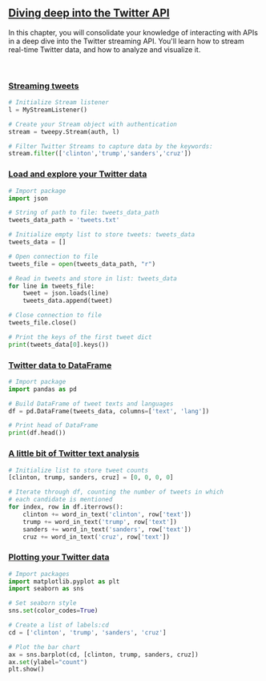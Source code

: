 ## [Diving deep into the Twitter API](https://campus.datacamp.com/courses/intermediate-importing-data-in-python/diving-deep-into-the-twitter-api "Datacamp link")

In this chapter, you will consolidate your knowledge of interacting with APIs in a deep dive into the Twitter streaming API. You'll learn how to stream real-time Twitter data, and how to analyze and visualize it.

<br>

### [Streaming tweets](https://campus.datacamp.com/courses/intermediate-importing-data-in-python/diving-deep-into-the-twitter-api?ex=2)

```Python
# Initialize Stream listener
l = MyStreamListener()

# Create your Stream object with authentication
stream = tweepy.Stream(auth, l)

# Filter Twitter Streams to capture data by the keywords:
stream.filter(['clinton','trump','sanders','cruz'])
```

### [Load and explore your Twitter data](https://campus.datacamp.com/courses/intermediate-importing-data-in-python/diving-deep-into-the-twitter-api?ex=3)

```Python
# Import package
import json

# String of path to file: tweets_data_path
tweets_data_path = 'tweets.txt'

# Initialize empty list to store tweets: tweets_data
tweets_data = []

# Open connection to file
tweets_file = open(tweets_data_path, "r")

# Read in tweets and store in list: tweets_data
for line in tweets_file:
    tweet = json.loads(line)
    tweets_data.append(tweet)

# Close connection to file
tweets_file.close()

# Print the keys of the first tweet dict
print(tweets_data[0].keys())

```

### [Twitter data to DataFrame](https://campus.datacamp.com/courses/intermediate-importing-data-in-python/diving-deep-into-the-twitter-api?ex=4)

```Python
# Import package
import pandas as pd

# Build DataFrame of tweet texts and languages
df = pd.DataFrame(tweets_data, columns=['text', 'lang'])

# Print head of DataFrame
print(df.head())
```

### [A little bit of Twitter text analysis](https://campus.datacamp.com/courses/intermediate-importing-data-in-python/diving-deep-into-the-twitter-api?ex=5)

```Python
# Initialize list to store tweet counts
[clinton, trump, sanders, cruz] = [0, 0, 0, 0]

# Iterate through df, counting the number of tweets in which
# each candidate is mentioned
for index, row in df.iterrows():
    clinton += word_in_text('clinton', row['text'])
    trump += word_in_text('trump', row['text'])
    sanders += word_in_text('sanders', row['text'])
    cruz += word_in_text('cruz', row['text'])

```

### [Plotting your Twitter data](https://campus.datacamp.com/courses/intermediate-importing-data-in-python/diving-deep-into-the-twitter-api?ex=6)

```Python
# Import packages
import matplotlib.pyplot as plt
import seaborn as sns

# Set seaborn style
sns.set(color_codes=True)

# Create a list of labels:cd
cd = ['clinton', 'trump', 'sanders', 'cruz']

# Plot the bar chart
ax = sns.barplot(cd, [clinton, trump, sanders, cruz])
ax.set(ylabel="count")
plt.show()
```